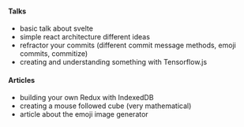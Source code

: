 #### Talks
+ basic talk about svelte
+ simple react architecture different ideas
+ refractor your commits (different commit message methods, emoji commits, commitize)
+ creating and understanding something with Tensorflow.js

#### Articles
+ building your own Redux with IndexedDB
+ creating a mouse followed cube (very mathematical)
+ article about the emoji image generator

